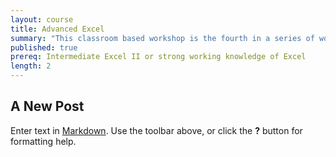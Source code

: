 ```yaml
---
layout: course
title: Advanced Excel
summary: "This classroom based workshop is the fourth in a series of workshops on Excel offered by the Data Academy.  It provides the Data Academy's most advanced level of Excel training."
published: true
prereq: Intermediate Excel II or strong working knowledge of Excel
length: 2
---
```


## A New Post

Enter text in [Markdown](http://daringfireball.net/projects/markdown/). Use the toolbar above, or click the **?** button for formatting help.

